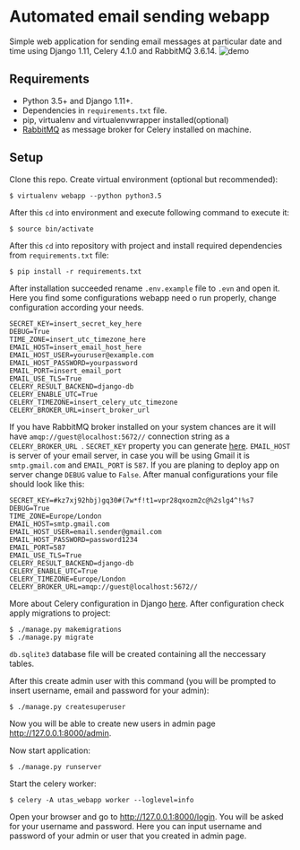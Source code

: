 # Automated email sending webapp

Simple web application for sending email messages at particular date and time using Django 1.11, Celery 4.1.0 and RabbitMQ 3.6.14.
![demo](recording.gif)

## Requirements
* Python 3.5+ and Django 1.11+.
* Dependencies in `requirements.txt` file.
* pip, virtualenv and virtualenvwrapper installed(optional)
* [RabbitMQ](https://www.rabbitmq.com/) as message broker for Celery installed on machine.

## Setup

Clone this repo. Create virtual environment (optional but recommended):

	$ virtualenv webapp --python python3.5

After this `cd` into environment and execute following command to execute it:

	$ source bin/activate

After this `cd` into repository with project and install required dependencies from `requirements.txt` file:

	$ pip install -r requirements.txt

After installation succeeded  rename `.env.example` file to `.evn` and open it. Here you find some configurations webapp need o run properly, change configuration according your needs.

	SECRET_KEY=insert_secret_key_here
	DEBUG=True
	TIME_ZONE=insert_utc_timezone_here
	EMAIL_HOST=insert_email_host_here
	EMAIL_HOST_USER=youruser@example.com
	EMAIL_HOST_PASSWORD=yourpassword
	EMAIL_PORT=insert_email_port
	EMAIL_USE_TLS=True
	CELERY_RESULT_BACKEND=django-db
	CELERY_ENABLE_UTC=True
	CELERY_TIMEZONE=insert_celery_utc_timezone
	CELERY_BROKER_URL=insert_broker_url

 If you have RabbitMQ broker installed on your system chances are it will have `amqp://guest@localhost:5672//` connection string as a `CELERY_BROKER_URL `. `SECRET_KEY` property you can generate [here](https://www.miniwebtool.com/django-secret-key-generator/). ``EMAIL_HOST`` is server of your email server, in case you will be using Gmail it is ``smtp.gmail.com`` and ``EMAIL_PORT`` is ``587``. If you are planing to deploy app on server change ``DEBUG`` value to ``False``. After manual configurations your file should look like this:

	SECRET_KEY=#kz7xj92hbj)gq30#(7w*f!t1=vpr28qxozm2c@%2slg4^!%s7
	DEBUG=True
	TIME_ZONE=Europe/London
	EMAIL_HOST=smtp.gmail.com
	EMAIL_HOST_USER=email.sender@gmail.com
	EMAIL_HOST_PASSWORD=password1234
	EMAIL_PORT=587
	EMAIL_USE_TLS=True
	CELERY_RESULT_BACKEND=django-db
	CELERY_ENABLE_UTC=True
	CELERY_TIMEZONE=Europe/London
	CELERY_BROKER_URL=amqp://guest@localhost:5672//

More about Celery configuration in Django [here](http://docs.celeryproject.org/en/latest/django/first-steps-with-django.html). After configuration check apply migrations to project:

	$ ./manage.py makemigrations
	$ ./manage.py migrate

`db.sqlite3` database file will be created containing all the neccessary tables.

After this create admin user with this command (you will be prompted to insert username, email and password for your admin):

	$ ./manage.py createsuperuser

Now you will be able to create new users in admin page http://127.0.0.1:8000/admin.

Now start application:

	$ ./manage.py runserver
	
Start the celery worker:

	$ celery -A utas_webapp worker --loglevel=info


Open your browser and go to http://127.0.0.1:8000/login. You will be asked for your username and password. Here you can input username and password of your admin or user that you created in admin page.
